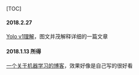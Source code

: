  [TOC]
#### 2018.2.27
[Yolo v1理解](http://blog.csdn.net/hrsstudy/article/details/70305791)，图文并茂解释详细的一篇文章
#### 2018.1.13 所得
[一个关于机器学习的博客](https://saicoco.github.io/posts/)，效果好像是自己写的很好看
